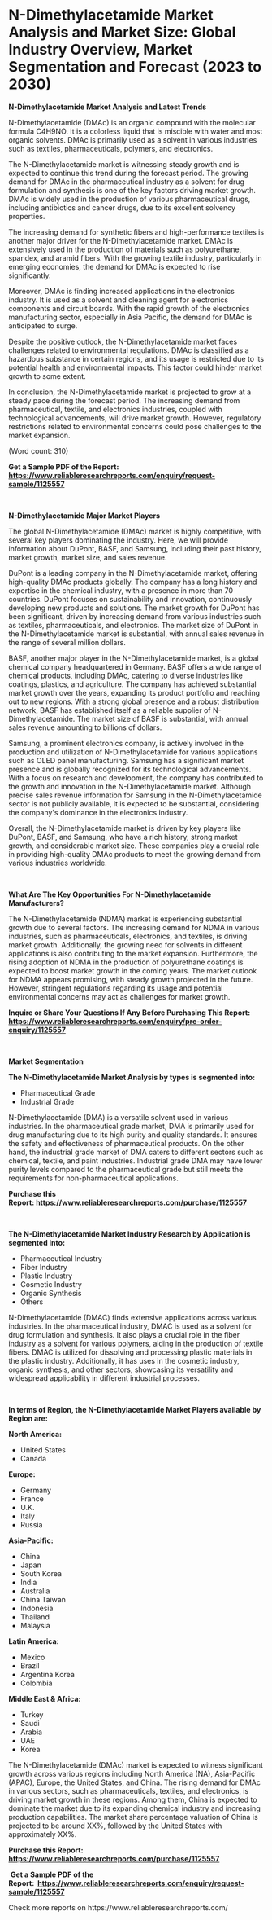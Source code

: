 <p><h1>N-Dimethylacetamide Market Analysis and Market Size: Global Industry Overview, Market Segmentation and Forecast (2023 to 2030)</h1></p><p><strong>N-Dimethylacetamide Market Analysis and Latest Trends</strong></p>
<p><p>N-Dimethylacetamide (DMAc) is an organic compound with the molecular formula C4H9NO. It is a colorless liquid that is miscible with water and most organic solvents. DMAc is primarily used as a solvent in various industries such as textiles, pharmaceuticals, polymers, and electronics.</p><p>The N-Dimethylacetamide market is witnessing steady growth and is expected to continue this trend during the forecast period. The growing demand for DMAc in the pharmaceutical industry as a solvent for drug formulation and synthesis is one of the key factors driving market growth. DMAc is widely used in the production of various pharmaceutical drugs, including antibiotics and cancer drugs, due to its excellent solvency properties.</p><p>The increasing demand for synthetic fibers and high-performance textiles is another major driver for the N-Dimethylacetamide market. DMAc is extensively used in the production of materials such as polyurethane, spandex, and aramid fibers. With the growing textile industry, particularly in emerging economies, the demand for DMAc is expected to rise significantly.</p><p>Moreover, DMAc is finding increased applications in the electronics industry. It is used as a solvent and cleaning agent for electronics components and circuit boards. With the rapid growth of the electronics manufacturing sector, especially in Asia Pacific, the demand for DMAc is anticipated to surge.</p><p>Despite the positive outlook, the N-Dimethylacetamide market faces challenges related to environmental regulations. DMAc is classified as a hazardous substance in certain regions, and its usage is restricted due to its potential health and environmental impacts. This factor could hinder market growth to some extent.</p><p>In conclusion, the N-Dimethylacetamide market is projected to grow at a steady pace during the forecast period. The increasing demand from pharmaceutical, textile, and electronics industries, coupled with technological advancements, will drive market growth. However, regulatory restrictions related to environmental concerns could pose challenges to the market expansion.</p><p>(Word count: 310)</p></p>
<p><strong>Get a Sample PDF of the Report:&nbsp; <a href="https://www.reliableresearchreports.com/enquiry/request-sample/1125557">https://www.reliableresearchreports.com/enquiry/request-sample/1125557</a></strong></p>
<p>&nbsp;</p>
<p><strong>N-Dimethylacetamide Major Market Players</strong></p>
<p><p>The global N-Dimethylacetamide (DMAc) market is highly competitive, with several key players dominating the industry. Here, we will provide information about DuPont, BASF, and Samsung, including their past history, market growth, market size, and sales revenue.</p><p>DuPont is a leading company in the N-Dimethylacetamide market, offering high-quality DMAc products globally. The company has a long history and expertise in the chemical industry, with a presence in more than 70 countries. DuPont focuses on sustainability and innovation, continuously developing new products and solutions. The market growth for DuPont has been significant, driven by increasing demand from various industries such as textiles, pharmaceuticals, and electronics. The market size of DuPont in the N-Dimethylacetamide market is substantial, with annual sales revenue in the range of several million dollars.</p><p>BASF, another major player in the N-Dimethylacetamide market, is a global chemical company headquartered in Germany. BASF offers a wide range of chemical products, including DMAc, catering to diverse industries like coatings, plastics, and agriculture. The company has achieved substantial market growth over the years, expanding its product portfolio and reaching out to new regions. With a strong global presence and a robust distribution network, BASF has established itself as a reliable supplier of N-Dimethylacetamide. The market size of BASF is substantial, with annual sales revenue amounting to billions of dollars.</p><p>Samsung, a prominent electronics company, is actively involved in the production and utilization of N-Dimethylacetamide for various applications such as OLED panel manufacturing. Samsung has a significant market presence and is globally recognized for its technological advancements. With a focus on research and development, the company has contributed to the growth and innovation in the N-Dimethylacetamide market. Although precise sales revenue information for Samsung in the N-Dimethylacetamide sector is not publicly available, it is expected to be substantial, considering the company's dominance in the electronics industry.</p><p>Overall, the N-Dimethylacetamide market is driven by key players like DuPont, BASF, and Samsung, who have a rich history, strong market growth, and considerable market size. These companies play a crucial role in providing high-quality DMAc products to meet the growing demand from various industries worldwide.</p></p>
<p>&nbsp;</p>
<p><strong>What Are The Key Opportunities For N-Dimethylacetamide Manufacturers?</strong></p>
<p><p>The N-Dimethylacetamide (NDMA) market is experiencing substantial growth due to several factors. The increasing demand for NDMA in various industries, such as pharmaceuticals, electronics, and textiles, is driving market growth. Additionally, the growing need for solvents in different applications is also contributing to the market expansion. Furthermore, the rising adoption of NDMA in the production of polyurethane coatings is expected to boost market growth in the coming years. The market outlook for NDMA appears promising, with steady growth projected in the future. However, stringent regulations regarding its usage and potential environmental concerns may act as challenges for market growth.</p></p>
<p><strong>Inquire or Share Your Questions If Any Before Purchasing This Report: <a href="https://www.reliableresearchreports.com/enquiry/pre-order-enquiry/1125557">https://www.reliableresearchreports.com/enquiry/pre-order-enquiry/1125557</a></strong></p>
<p>&nbsp;</p>
<p><strong>Market Segmentation</strong></p>
<p><strong>The N-Dimethylacetamide Market Analysis by types is segmented into:</strong></p>
<p><ul><li>Pharmaceutical Grade</li><li>Industrial Grade</li></ul></p>
<p><p>N-Dimethylacetamide (DMA) is a versatile solvent used in various industries. In the pharmaceutical grade market, DMA is primarily used for drug manufacturing due to its high purity and quality standards. It ensures the safety and effectiveness of pharmaceutical products. On the other hand, the industrial grade market of DMA caters to different sectors such as chemical, textile, and paint industries. Industrial grade DMA may have lower purity levels compared to the pharmaceutical grade but still meets the requirements for non-pharmaceutical applications.</p></p>
<p><strong>Purchase this Report:&nbsp;<a href="https://www.reliableresearchreports.com/purchase/1125557">https://www.reliableresearchreports.com/purchase/1125557</a></strong></p>
<p>&nbsp;</p>
<p><strong>The N-Dimethylacetamide Market Industry Research by Application is segmented into:</strong></p>
<p><ul><li>Pharmaceutical Industry</li><li>Fiber Industry</li><li>Plastic Industry</li><li>Cosmetic Industry</li><li>Organic Synthesis</li><li>Others</li></ul></p>
<p><p>N-Dimethylacetamide (DMAC) finds extensive applications across various industries. In the pharmaceutical industry, DMAC is used as a solvent for drug formulation and synthesis. It also plays a crucial role in the fiber industry as a solvent for various polymers, aiding in the production of textile fibers. DMAC is utilized for dissolving and processing plastic materials in the plastic industry. Additionally, it has uses in the cosmetic industry, organic synthesis, and other sectors, showcasing its versatility and widespread applicability in different industrial processes.</p></p>
<p>&nbsp;</p>
<p><strong>In terms of Region, the N-Dimethylacetamide Market Players available by Region are:</strong></p>
<p>
    <p> <strong> North America: </strong>
        <ul>
            <li>United States</li>
            <li>Canada</li>
        </ul>
        </p> 
    <p> <strong> Europe: </strong>
        <ul>
            <li>Germany</li>
            <li>France</li>
            <li>U.K.</li>
            <li>Italy</li>
            <li>Russia</li>
        </ul>
        </p> 
    <p> <strong> Asia-Pacific: </strong>
        <ul>
            <li>China</li>
            <li>Japan</li>
            <li>South Korea</li>
            <li>India</li>
            <li>Australia</li>
            <li>China Taiwan</li>
            <li>Indonesia</li>
            <li>Thailand</li>
            <li>Malaysia</li>
        </ul>
        </p> 
    <p> <strong> Latin America: </strong>
        <ul>
            <li>Mexico</li>
            <li>Brazil</li>
            <li>Argentina Korea</li>
            <li>Colombia</li>
        </ul>
        </p> 
    <p> <strong> Middle East & Africa: </strong>
        <ul>
            <li>Turkey</li>
            <li>Saudi</li>
            <li>Arabia</li>
            <li>UAE</li>
            <li>Korea</li>
        </ul>
    </p>
    </p>
<p><p>The N-Dimethylacetamide (DMAc) market is expected to witness significant growth across various regions including North America (NA), Asia-Pacific (APAC), Europe, the United States, and China. The rising demand for DMAc in various sectors, such as pharmaceuticals, textiles, and electronics, is driving market growth in these regions. Among them, China is expected to dominate the market due to its expanding chemical industry and increasing production capabilities. The market share percentage valuation of China is projected to be around XX%, followed by the United States with approximately XX%.</p></p>
<p><strong>Purchase this Report: <a href="https://www.reliableresearchreports.com/purchase/1125557">https://www.reliableresearchreports.com/purchase/1125557</a></strong></p>
<p>&nbsp;<strong>Get a Sample PDF of the Report:&nbsp;&nbsp;<a href="https://www.reliableresearchreports.com/enquiry/request-sample/1125557">https://www.reliableresearchreports.com/enquiry/request-sample/1125557</a></strong></p>
<p><strong></strong></p>
<p>Check more reports on https://www.reliableresearchreports.com/</p>